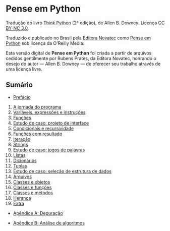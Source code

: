 # Pense em Python

Tradução do livro [Think Python](http://greenteapress.com/wp/think-python-2e/) (2ª edição), de Allen B. Downey. Licença [CC BY-NC 3.0](LICENSE.md).

Traduzido e publicado no Brasil pela [Editora Novatec](https://novatec.com.br) como [Pense em Python](https://novatec.com.br/livros/pense-em-python/) sob licença da O'Reilly Media.

Esta versão digital de __Pense em Python__ foi criada a partir de arquivos cedidos gentilmente por Rubens Prates, da Editora Novatec, honrando o desejo do autor — Allen B. Downey — de oferecer seu trabalho através de uma licença livre.


## Sumário

* [Prefácio](00-prefacio.md)


1. [A jornada do programa](01-jornada.md)
2. [Variáveis, expressões e instruções](02-vars-expr-instr.md)
3. [Funções](03-funcoes.md)
4. [Estudo de caso: projeto de interface](04-caso-interface.md)
5. [Condicionais e recursividade](05-cond-recur.md)
6. [Funções com resultado](06-funcoes-result.md)
7. [Iteração](07-iteracao.md)
8. [Strings](08-strings.md)
9. [Estudo de caso: jogos de palavras](09-caso-palavras.md)
10. [Listas](10-listas.md)
11. [Dicionários](11-dicionarios.md)
12. [Tuplas](12-tuplas.md)
13. [Estudo de caso: seleção de estrutura de dados](13-caso-estruturas.md)
14. [Arquivos](14-arquivos.md)
15. [Classes e objetos](15-classes-objetos.md)
16. [Classes e funções](16-classes-funcoes.md)
17. [Classes e métodos](17-classes-metodos.md)
18. [Herança](18-heranca.md)
19. [Extra](19-extra.md)


* [Apêndice A: Depuração](A-depuracao.md)

* [Apêndice B: Análise de algoritmos](B-analise-algorit.md)
